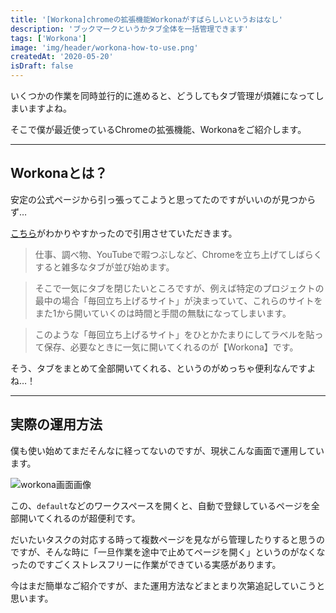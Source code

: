 ```yaml
---
title: '[Workona]chromeの拡張機能Workonaがすばらしいというおはなし'
description: 'ブックマークというかタブ全体を一括管理できます'
tags: ['Workona']
image: 'img/header/workona-how-to-use.png'
createdAt: '2020-05-20'
isDraft: false
---
```


いくつかの作業を同時並行的に進めると、どうしてもタブ管理が煩雑になってしまいますよね。

そこで僕が最近使っているChromeの拡張機能、Workonaをご紹介します。

--------

## Workonaとは？

安定の公式ページから引っ張ってこようと思ってたのですがいいのが見つからず…

[こちら](https://www.doghands.com/workona-chrome-extension/)がわかりやすかったので引用させていただきます。

> 仕事、調べ物、YouTubeで暇つぶしなど、Chromeを立ち上げてしばらくすると雑多なタブが並び始めます。

> そこで一気にタブを閉じたいところですが、例えば特定のプロジェクトの最中の場合「毎回立ち上げるサイト」が決まっていて、これらのサイトをまた1から開いていくのは時間と手間の無駄になってしまいます。

> このような「毎回立ち上げるサイト」をひとかたまりにしてラベルを貼って保存、必要なときに一気に開いてくれるのが【Workona】です。

そう、タブをまとめて全部開いてくれる、というのがめっちゃ便利なんですよね…！

-------

## 実際の運用方法

僕も使い始めてまだそんなに経ってないのですが、現状こんな画面で運用しています。

![workona画面画像](articles/img/workona-how-to-use/1.png)

この、`default`などのワークスペースを開くと、自動で登録しているページを全部開いてくれるのが超便利です。

だいたいタスクの対応する時って複数ページを見ながら管理したりすると思うのですが、そんな時に「一旦作業を途中で止めてページを開く」というのがなくなったのですごくストレスフリーに作業ができている実感があります。

今はまだ簡単なご紹介ですが、また運用方法などまとまり次第追記していこうと思います。